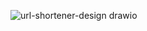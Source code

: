 ![url-shortener-design drawio](https://github.com/user-attachments/assets/80309bde-216b-4606-b481-995a9cd6b8f0)
